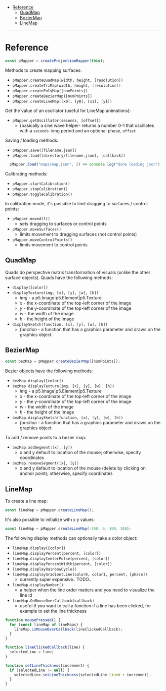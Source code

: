 - [Reference](#reference)
  - [QuadMap](#quadmap)
  - [BezierMap](#beziermap)
  - [LineMap](#linemap)

---
# Reference 

```javascript
const pMapper = createProjectionMapper(this);
```
  
Methods to create mapping surfaces:
* `pMapper.createQuadMap(width, height, [resolution])`
* `pMapper.createTriMap(width, height, [resolution])`
* `pMapper.createPolyMap([numPoints])`
* `pMapper.createBezierMap([numPoints])`
* `pMapper.createLineMap([x0], [y0], [x1], [y1])`


Get the value of an oscillator (useful for LineMap animations):
* `pMapper.getOscillator(seconds, [offset])`
  * (basically a sine wave helper- returns a number 0-1 that oscillates with a `seconds`-long period and an optional phase, `offset`
  
Saving / loading methods:
* `pMapper.save([filename.json])`
* `pMapper.load([directory/filename.json], [callback])`

```javascript
  pMapper.load("maps/map.json", () => console.log("done loading json"));
```
  
Calibrating methods:
* `pMapper.startCalibration()`
* `pMapper.stopCalibration()`
* `pMapper.toggleCalibration()`
  
In calibration mode, it's possible to limit dragging to surfaces / control points:
* `pMapper.moveAll()`
  * sets dragging to surfaces or control points
* `pMapper.moveSurfaces()`
  * limits movement to dragging surfaces (not control points)
* `pMapper.moveControlPoints()`
  * limits movement to control points
  
## QuadMap
Quads do perspective matrix transformation of visuals (unlike the other surface objects). Quads have the following methods:
* `display([color])`
* `displayTexture(img, [x], [y], [w], [h])`
  * *img* - a p5.Image|p5.Element|p5.Texture
  * *x* - the x-coordinate of the top-left corner of the image
  * *y* - the y-coordinate of the top-left corner of the image
  * *w* - the width of the image
  * *h* - the height of the image
* `displaySketch(function, [x], [y], [w], [h])`
  * *function* - a function that has a graphics parameter and draws on the graphics object 

## BezierMap

```javascript
const bezMap = pMapper.createBezierMap([numPoints]);
```
  
Bezier objects have the following methods:
* `bezMap.display([color])`
* `bezMap.displayTexture(img, [x], [y], [w], [h])`
  * *img* - a p5.Image|p5.Element|p5.Texture
  * *x* - the x-coordinate of the top-left corner of the image
  * *y* - the y-coordinate of the top-left corner of the image
  * *w* - the width of the image
  * *h* - the height of the image
* `bezMap.displaySketch(function, [x], [y], [w], [h])`
  * *function* - a function that has a graphics parameter and draws on the graphics object 

To add / remove points to a bezier map:
* `bezMap.addSegment([x], [y])`
  * x and y default to location of the mouse; otherwise, specify coordinates
* `bezMap.removeSegment([x], [y])`
  * x and y default to location of the mouse (delete by clicking on anchor point); otherwise, specify coordinates

## LineMap

To create a line map:
```javascript
const lineMap = pMapper.createLineMap();
```

It's also possible to initialize with x y values:
```javascript
const lineMap = pMapper.createLineMap(-200, 0, 100, 100);
```

The following display methods can optionally take a color object:
* `lineMap.display([color])`
* `lineMap.displayPercent(percent, [color])`
* `lineMap.displayCenterPulse(percent, [color])`
* `lineMap.displayPercentWidth(percent, [color])`
* `lineMap.displayRainbowCycle()`
* `lineMap.displayGradientLine(color0, color1, percent, [phase])`
  * currently super expensive.. TODO..
* `lineMap.displayNumber()`
  * a helper when the line order matters and you need to visualize the line id
* `lineMap.OnMouseOverCallback(callback)`
  * useful if you want to call a function if a line has been clicked, for example to set the line thickness

```javascript
function mousePressed() {
  for (const lineMap of lineMaps) {
    lineMap.isMouseOverCallback(lineClickedCallback);
  }
}

function lineClickedCallback(line) {
  selectedLine = line;
}

function setLineThickness(increment) {
  if (selectedLine != null) {
    selectedLine.setLineThickness(selectedLine.lineW + increment);
  }
}
```


